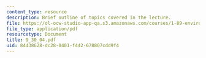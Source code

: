 ```yaml
---
content_type: resource
description: Brief outline of topics covered in the lecture.
file: https://ol-ocw-studio-app-qa.s3.amazonaws.com/courses/1-89-environmental-microbiology-fall-2004/84438628dc280401f442678807cdd9f4_9_30_04.pdf
file_type: application/pdf
resourcetype: Document
title: 9_30_04.pdf
uid: 84438628-dc28-0401-f442-678807cdd9f4
---
```

